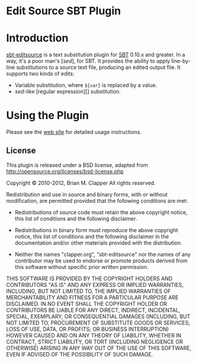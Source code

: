 Edit Source SBT Plugin
======================

# Introduction

[sbt-editsource][] is a text substitution plugin for [SBT][] 0.10.x and
greater. In a way, it's a poor man's [*sed*][](1), for SBT. It provides the
ability to apply line-by-line substitutions to a source text file, producing an
edited output file. It supports two kinds of edits:

* Variable substitution, where `${var}` is replaced by a value.
* *sed*-like [regular expression][] substitution.

[sed]: http://en.wikipedia.org/wiki/Sed
[sbt-editsource]: http://software.clapper.org/sbt-editsource/
[SBT]: http://code.google.com/p/simple-build-tool/

# Using the Plugin

Please see the [web site][sbt-editsource] for detailed usage instructions.

[web site]: http://software.clapper.org/sbt-editsource.html

## License

This plugin is released under a BSD license, adapted from
<http://opensource.org/licenses/bsd-license.php>

Copyright &copy; 2010-2012, Brian M. Clapper
All rights reserved.

Redistribution and use in source and binary forms, with or without
modification, are permitted provided that the following conditions are
met:

* Redistributions of source code must retain the above copyright notice,
  this list of conditions and the following disclaimer.

* Redistributions in binary form must reproduce the above copyright
  notice, this list of conditions and the following disclaimer in the
  documentation and/or other materials provided with the distribution.

* Neither the names "clapper.org", "sbt-editsource" nor the names of any
  contributor may be used to endorse or promote products derived from this
  software without specific prior written permission.

THIS SOFTWARE IS PROVIDED BY THE COPYRIGHT HOLDERS AND CONTRIBUTORS "AS
IS" AND ANY EXPRESS OR IMPLIED WARRANTIES, INCLUDING, BUT NOT LIMITED TO,
THE IMPLIED WARRANTIES OF MERCHANTABILITY AND FITNESS FOR A PARTICULAR
PURPOSE ARE DISCLAIMED. IN NO EVENT SHALL THE COPYRIGHT HOLDER OR
CONTRIBUTORS BE LIABLE FOR ANY DIRECT, INDIRECT, INCIDENTAL, SPECIAL,
EXEMPLARY, OR CONSEQUENTIAL DAMAGES (INCLUDING, BUT NOT LIMITED TO,
PROCUREMENT OF SUBSTITUTE GOODS OR SERVICES; LOSS OF USE, DATA, OR
PROFITS; OR BUSINESS INTERRUPTION) HOWEVER CAUSED AND ON ANY THEORY OF
LIABILITY, WHETHER IN CONTRACT, STRICT LIABILITY, OR TORT (INCLUDING
NEGLIGENCE OR OTHERWISE) ARISING IN ANY WAY OUT OF THE USE OF THIS
SOFTWARE, EVEN IF ADVISED OF THE POSSIBILITY OF SUCH DAMAGE.
